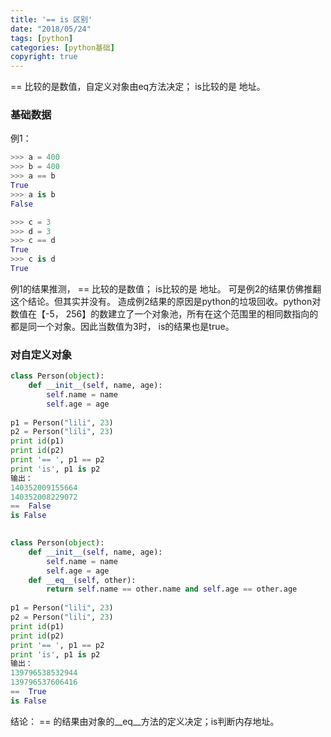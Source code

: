 ```yaml
---
title: '== is 区别'
date: "2018/05/24"
tags: [python]
categories: [python基础]
copyright: true
---
```

== 比较的是数值，自定义对象由eq方法决定； is比较的是 地址。

### 基础数据
例1：
```python
>>> a = 400
>>> b = 400
>>> a == b
True
>>> a is b
False
```
```python
>>> c = 3
>>> d = 3
>>> c == d
True
>>> c is d
True
```
例1的结果推测， == 比较的是数值； is比较的是 地址。 
可是例2的结果仿佛推翻这个结论。但其实并没有。
造成例2结果的原因是python的垃圾回收。python对数值在【-5， 256】的数建立了一个对象池，所有在这个范围里的相同数指向的都是同一个对象。因此当数值为3时， is的结果也是true。

### 对自定义对象

```python
class Person(object):
    def __init__(self, name, age):
        self.name = name
        self.age = age
 
p1 = Person("lili", 23)
p2 = Person("lili", 23)
print id(p1)
print id(p2)
print '== ', p1 == p2
print 'is', p1 is p2
输出：
140352009155664
140352008229072
==  False
is False
 

class Person(object):
    def __init__(self, name, age):
        self.name = name
        self.age = age
    def __eq__(self, other):
        return self.name == other.name and self.age == other.age
 
p1 = Person("lili", 23)
p2 = Person("lili", 23)
print id(p1)
print id(p2)
print '== ', p1 == p2
print 'is', p1 is p2
输出：
139796538532944
139796537606416
==  True
is False
```
结论： == 的结果由对象的__eq__方法的定义决定；is判断内存地址。